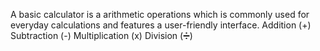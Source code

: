 A basic calculator is a arithmetic operations which is commonly used for everyday calculations and features a user-friendly interface.
Addition (+)
Subtraction (-)
Multiplication (x)
Division (➗) 
